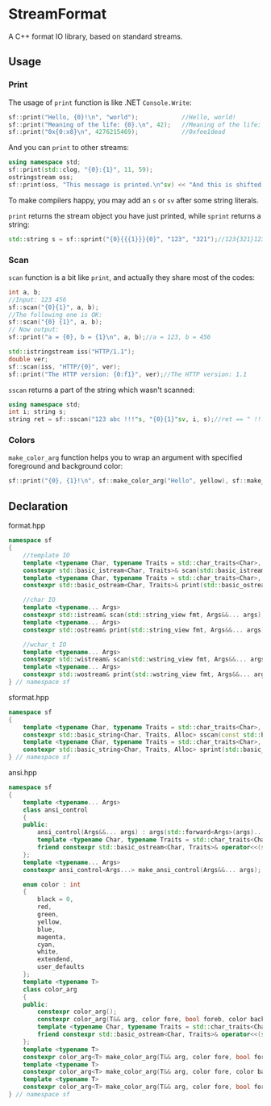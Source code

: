 # StreamFormat
A C++ format IO library, based on standard streams.
## Usage
### Print
The usage of `print` function is like .NET `Console.Write`:
``` c++
sf::print("Hello, {0}!\n", "world");            //Hello, world!
sf::print("Meaning of the life: {0}.\n", 42);   //Meaning of the life: 42.
sf::print("0x{0:x8}\n", 4276215469);            //0xfee1dead
```
And you can `print` to other streams:
``` c++
using namespace std;
sf::print(std::clog, "{0}:{1}", 11, 59);
ostringstream oss;
sf::print(oss, "This message is printed.\n"sv) << "And this is shifted." << endl;
```
To make compilers happy, you may add an `s` or `sv` after some string literals.

`print` returns the stream object you have just printed, while `sprint` returns a string:
``` c++
std::string s = sf::sprint("{0}{{{1}}}{0}", "123", "321");//123{321}123
```
### Scan
`scan` function is a bit like `print`, and actually they share most of the codes:
``` c++
int a, b;
//Input: 123 456
sf::scan("{0}{1}", a, b);
//The following one is OK:
sf::scan("{0} {1}", a, b);
// Now output:
sf::print("a = {0}, b = {1}\n", a, b);//a = 123, b = 456

std::istringstream iss("HTTP/1.1");
double ver;
sf::scan(iss, "HTTP/{0}", ver);
sf::print("The HTTP version: {0:f1}", ver);//The HTTP version: 1.1
```
`sscan` returns a part of the string which wasn't scanned:
``` c++
using namespace std;
int i; string s;
string ret = sf::sscan("123 abc !!!"s, "{0}{1}"sv, i, s);//ret == " !!!"
```
### Colors
`make_color_arg` function helps you to wrap an argument with specified foreground and background color:
``` c++
sf::print("{0}, {1}!\n", sf::make_color_arg("Hello", yellow), sf::make_color_arg("world", cyan, true, blue, false));
```
## Declaration
format.hpp
``` c++
namespace sf
{
    //template IO
    template <typename Char, typename Traits = std::char_traits<Char>, typename... Args>
    constexpr std::basic_istream<Char, Traits>& scan(std::basic_istream<Char, Traits>& stream, std::basic_string_view<Char, Traits> fmt, Args&&... args);
    template <typename Char, typename Traits = std::char_traits<Char>, typename... Args>
    constexpr std::basic_ostream<Char, Traits>& print(std::basic_ostream<Char, Traits>& stream, std::basic_string_view<Char, Traits> fmt, Args&&... args);

    //char IO
    template <typename... Args>
    constexpr std::istream& scan(std::string_view fmt, Args&&... args);
    template <typename... Args>
    constexpr std::ostream& print(std::string_view fmt, Args&&... args);

    //wchar_t IO
    template <typename... Args>
    constexpr std::wistream& scan(std::wstring_view fmt, Args&&... args);
    template <typename... Args>
    constexpr std::wostream& print(std::wstring_view fmt, Args&&... args);
} // namespace sf
```
sformat.hpp
``` c++
namespace sf
{
    template <typename Char, typename Traits = std::char_traits<Char>, typename Alloc = std::allocator<Char>, typename... Args>
    constexpr std::basic_string<Char, Traits, Alloc> sscan(const std::basic_string<Char, Traits, Alloc>& str, std::basic_string_view<Char, Traits> fmt, Args&&... args);
    template <typename Char, typename Traits = std::char_traits<Char>, typename Alloc = std::allocator<Char>, typename... Args>
    constexpr std::basic_string<Char, Traits, Alloc> sprint(std::basic_string_view<Char, Traits> fmt, Args&&... args);
} // namespace sf
```
ansi.hpp
``` c++
namespace sf
{
    template <typename... Args>
    class ansi_control
    {
    public:
        ansi_control(Args&&... args) : args(std::forward<Args>(args)...) {}
        template <typename Char, typename Traits = std::char_traits<Char>>
        friend constexpr std::basic_ostream<Char, Traits>& operator<<(std::basic_ostream<Char, Traits>& stream, const ansi_control& ctrl);
    };
    template <typename... Args>
    constexpr ansi_control<Args...> make_ansi_control(Args&&... args);

    enum color : int
    {
        black = 0,
        red,
        green,
        yellow,
        blue,
        magenta,
        cyan,
        white,
        extendend,
        user_defaults
    };
    template <typename T>
    class color_arg
    {
    public:
        constexpr color_arg();
        constexpr color_arg(T&& arg, color fore, bool foreb, color back, bool backb);
        template <typename Char, typename Traits = std::char_traits<Char>>
        friend constexpr std::basic_ostream<Char, Traits>& operator<<(std::basic_ostream<Char, Traits>& stream, const color_arg<T>& arg);
    };
    template <typename T>
    constexpr color_arg<T> make_color_arg(T&& arg, color fore, bool foreb = false);
    template <typename T>
    constexpr color_arg<T> make_color_arg(T&& arg, color fore, color back);
    template <typename T>
    constexpr color_arg<T> make_color_arg(T&& arg, color fore, bool foreb, color back, bool backb);
} // namespace sf
```
